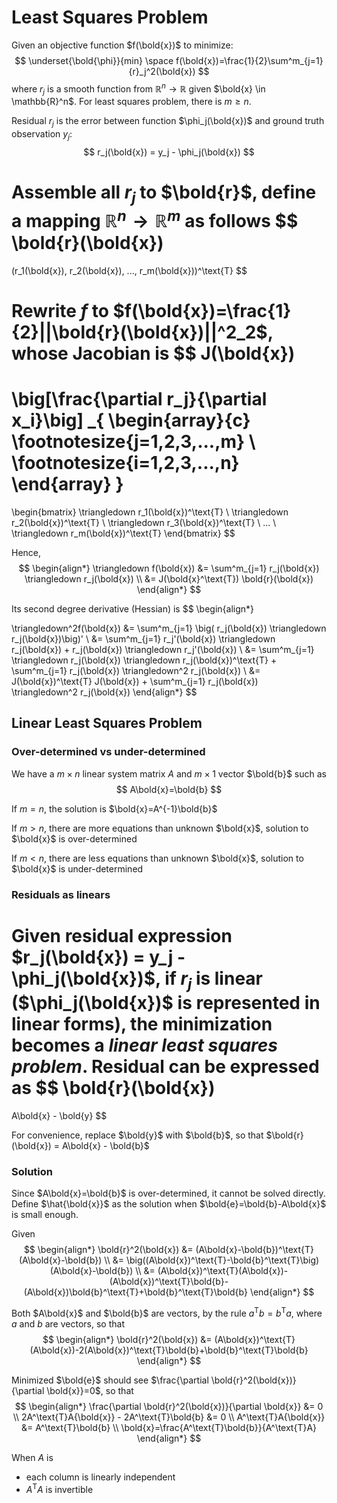 # Least Squares Problem

Given an objective function $f(\bold{x})$ to minimize:
$$
\underset{\bold{\phi}}{min} \space f(\bold{x})=\frac{1}{2}\sum^m_{j=1}{r}_j^2(\bold{x})
$$
where $r_j$ is a smooth function from $\mathbb{R}^n \rightarrow \mathbb{R}$ given $\bold{x} \in \mathbb{R}^n$. For least squares problem, there is $m \ge n$.

Residual $r_j$ is the error between function $\phi_j(\bold{x})$ and ground truth observation $y_j$:
$$
r_j(\bold{x}) = y_j - \phi_j(\bold{x})
$$

Assemble all $r_j$ to $\bold{r}$, define a mapping $\mathbb{R}^n \rightarrow \mathbb{R}^m$ as follows
$$
\bold{r}(\bold{x})
=
(r_1(\bold{x}), r_2(\bold{x}), ..., r_m(\bold{x}))^\text{T}
$$

Rewrite $f$ to $f(\bold{x})=\frac{1}{2}||\bold{r}(\bold{x})||^2_2$, whose Jacobian is
$$
J(\bold{x})
=
\big[\frac{\partial r_j}{\partial x_i}\big]
_{
    \begin{array}{c}
    \footnotesize{j=1,2,3,...,m}
    \\
    \footnotesize{i=1,2,3,...,n}
    \end{array}
}
=
\begin{bmatrix}
    \triangledown r_1(\bold{x})^\text{T}
    \\
    \triangledown r_2(\bold{x})^\text{T}
    \\
    \triangledown r_3(\bold{x})^\text{T}
    \\
    ...
    \\
    \triangledown r_m(\bold{x})^\text{T}
\end{bmatrix}
$$

Hence,
$$
\begin{align*}
\triangledown f(\bold{x})
&=
\sum^m_{j=1} r_j(\bold{x}) \triangledown r_j(\bold{x})
\\ &=
J(\bold{x}^\text{T}) \bold{r}(\bold{x})
\end{align*}
$$

Its second degree derivative (Hessian) is
$$
\begin{align*}

\triangledown^2f(\bold{x})
&=
\sum^m_{j=1} \big( r_j(\bold{x}) \triangledown r_j(\bold{x})\big)'
\\ &=
\sum^m_{j=1} r_j'(\bold{x}) \triangledown r_j(\bold{x}) + r_j(\bold{x}) \triangledown r_j'(\bold{x})
\\ &=
\sum^m_{j=1} \triangledown r_j(\bold{x}) \triangledown r_j(\bold{x})^\text{T}
+
\sum^m_{j=1} r_j(\bold{x}) \triangledown^2 r_j(\bold{x})
\\ &=
J(\bold{x})^\text{T} J(\bold{x}) + \sum^m_{j=1} r_j(\bold{x}) \triangledown^2 r_j(\bold{x})
\end{align*}
$$

## Linear Least Squares Problem


### Over-determined vs under-determined

We have a $m \times n$ linear system matrix $A$ and $m \times 1$ vector $\bold{b}$ such as
$$
A\bold{x}=\bold{b}
$$

If $m = n$, the solution is $\bold{x}=A^{-1}\bold{b}$ 

If $m > n$, there are more equations than unknown $\bold{x}$, solution to $\bold{x}$ is over-determined

If $m < n$, there are less equations than unknown $\bold{x}$, solution to $\bold{x}$ is under-determined

### Residuals as linears

Given residual expression $r_j(\bold{x}) = y_j - \phi_j(\bold{x})$, if $r_j$ is linear ($\phi_j(\bold{x})$ is represented in linear forms), the minimization becomes a *linear least squares problem*. Residual can be expressed as
$$
\bold{r}(\bold{x})
=
A\bold{x} - \bold{y}
$$

For convenience, replace $\bold{y}$ with $\bold{b}$, so that $\bold{r}(\bold{x}) = A\bold{x} - \bold{b}$

### Solution

Since $A\bold{x}=\bold{b}$ is over-determined, it cannot be solved directly. Define $\hat{\bold{x}}$ as the solution when $\bold{e}=\bold{b}-A\bold{x}$ is small enough.

Given 
$$
\begin{align*}
\bold{r}^2(\bold{x}) 
&= 
(A\bold{x}-\bold{b})^\text{T}(A\bold{x}-\bold{b})
\\ &=
\big((A\bold{x})^\text{T}-\bold{b}^\text{T}\big)(A\bold{x}-\bold{b})
\\ &=
(A\bold{x})^\text{T}(A\bold{x})-(A\bold{x})^\text{T}\bold{b}-(A\bold{x})\bold{b}^\text{T}+\bold{b}^\text{T}\bold{b}
\end{align*}
$$

Both $A\bold{x}$ and $\bold{b}$ are vectors, by the rule $a^\text{T}b=b^\text{T}a$, where $a$ and $b$ are vectors, so that
$$
\begin{align*}
\bold{r}^2(\bold{x}) 
&=
(A\bold{x})^\text{T}(A\bold{x})-2(A\bold{x})^\text{T}\bold{b}+\bold{b}^\text{T}\bold{b}
\end{align*}
$$

Minimized $\bold{e}$ should see $\frac{\partial \bold{r}^2(\bold{x})}{\partial \bold{x}}=0$, so that
$$
\begin{align*}
\frac{\partial \bold{r}^2(\bold{x})}{\partial \bold{x}}
&= 0 
\\
2A^\text{T}A{\bold{x}} - 2A^\text{T}\bold{b} &= 0
\\
A^\text{T}A{\bold{x}} &= A^\text{T}\bold{b}
\\
\bold{x}=\frac{A^\text{T}\bold{b}}{A^\text{T}A}
\end{align*}
$$

When $A$ is 
* each column is linearly independent
* $A^\text{T}A$ is invertible


 
